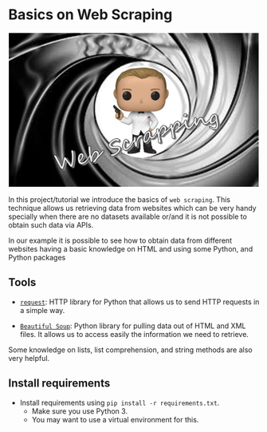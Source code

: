 # Basics on Web Scraping

![](https://github.com/dpbac/basics-web-scraping/blob/master/images/bond_webscraping.JPG)

In this project/tutorial we introduce the basics of `web scraping`. This technique allows us retrieving data from websites which can be very handy specially when there are no datasets available or/and it is not possible to obtain such data via APIs.

In our example it is possible to see how to obtain data from different websites having a basic knowledge on HTML and using some Python, and Python packages 

## Tools

* [`request`](https://requests.readthedocs.io/en/master/): HTTP library for Python that allows us to send HTTP requests in a simple way.

* [`Beautiful Soup`](https://www.crummy.com/software/BeautifulSoup/bs4/doc/): Python library for pulling data out of HTML and XML files. It allows us to access easily
the information we need to retrieve.

Some knowledge on lists, list comprehension, and string methods are also very helpful.

## Install requirements
* Install requirements using `pip install -r requirements.txt`.
  * Make sure you use Python 3.
  * You may want to use a virtual environment for this.
